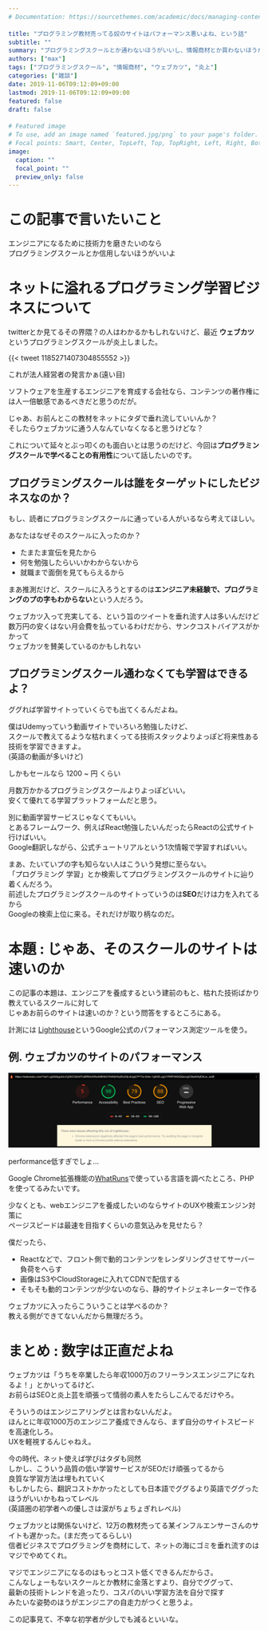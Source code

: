 ```yaml
---
# Documentation: https://sourcethemes.com/academic/docs/managing-content/

title: "プログラミング教材売ってる奴のサイトはパフォーマンス悪いよね、という話"
subtitle: ""
summary: "プログラミングスクールとか通わないほうがいいし、情報商材とか買わないほうがいいよ"
authors: ["max"]
tags: ["プログラミングスクール", "情報商材", "ウェブカツ", "炎上"]
categories: ["雑談"]
date: 2019-11-06T09:12:09+09:00
lastmod: 2019-11-06T09:12:09+09:00
featured: false
draft: false

# Featured image
# To use, add an image named `featured.jpg/png` to your page's folder.
# Focal points: Smart, Center, TopLeft, Top, TopRight, Left, Right, BottomLeft, Bottom, BottomRight.
image:
  caption: ""
  focal_point: ""
  preview_only: false
---
```



# この記事で言いたいこと

エンジニアになるために技術力を磨きたいのなら  
プログラミングスクールとか信用しないほうがいいよ



# ネットに溢れるプログラミング学習ビジネスについて

twitterとか見てるその界隈？の人はわかるかもしれないけど、最近 **ウェブカツ** というプログラミングスクールが炎上しました。

{{< tweet 1185271407304855552 >}}


これが法人経営者の発言かぁ(遠い目)

ソフトウェアを生産するエンジニアを育成する会社なら、コンテンツの著作権には人一倍敏感であるべきだと思うのだが。

じゃあ、お前んとこの教材をネットにタダで垂れ流していいんか？  
そしたらウェブカツに通う人なんていなくなると思うけどな？

これについて延々とぶっ叩くのも面白いとは思うのだけど、今回は**プログラミングスクールで学べることの有用性**について話したいのです。

## プログラミングスクールは誰をターゲットにしたビジネスなのか？

もし、読者にプログラミングスクールに通っている人がいるなら考えてほしい。

あなたはなぜそのスクールに入ったのか？

- たまたま宣伝を見たから
- 何を勉強したらいいかわからないから
- 就職まで面倒を見てもらえるから

まあ推測だけど、スクールに入ろうとするのは**エンジニア未経験で、プログラミングのプの字もわからない**という人だろう。

ウェブカツ入って充実してる、という旨のツイートを垂れ流す人は多いんだけど  
数万円の安くはない月会費を払っているわけだから、サンクコストバイアスがかかって  
ウェブカツを賛美しているのかもしれない

## プログラミングスクール通わなくても学習はできるよ？

ググれば学習サイトっていくらでも出てくるんだよね。

僕はUdemyっていう動画サイトでいろいろ勉強したけど、  
スクールで教えてるような枯れまくってる技術スタックよりよっぽど将来性ある技術を学習できますよ。  
(英語の動画が多いけど)

しかもセールなら 1200 ~ 円 くらい

月数万かかるプログラミングスクールよりよっぽどいい。  
安くて優れてる学習プラットフォームだと思う。

別に動画学習サービスじゃなくてもいい。  
とあるフレームワーク、例えばReact勉強したいんだったらReactの公式サイト行けばいい。  
Google翻訳しながら、公式チュートリアルという1次情報で学習すればいい。


まあ、たいていプの字も知らない人はこういう発想に至らない。  
「プログラミング 学習」とか検索してプログラミングスクールのサイトに辿り着くんだろう。  
前述したプログラミングスクールのサイトっていうのは**SEO**だけは力を入れてるから  
Googleの検索上位に来る。それだけが取り柄なのだ。

# 本題 : じゃあ、そのスクールのサイトは速いのか

この記事の本題は、エンジニアを養成するという建前のもと、枯れた技術ばかり教えているスクールに対して  
じゃあお前らのサイトは速いのか？という問答をするところにある。

計測には [Lighthouse](https://chrome.google.com/webstore/detail/lighthouse/blipmdconlkpinefehnmjammfjpmpbjk?hl=ja)というGoogle公式のパフォーマンス測定ツールを使う。

## 例. ウェブカツのサイトのパフォーマンス

<img src="スクリーンショット 2019-11-06 10.00.43.png">


performance低すぎでしょ...

Google Chrome拡張機能の[WhatRuns](https://chrome.google.com/webstore/detail/whatruns/cmkdbmfndkfgebldhnkbfhlneefdaaip)で使っている言語を調べたところ、PHPを使ってるみたいです。  

少なくとも、webエンジニアを養成したいのならサイトのUXや検索エンジン対策に  
ページスピードは最速を目指すくらいの意気込みを見せたら？

僕だったら、


- Reactなどで、フロント側で動的コンテンツをレンダリングさせてサーバー負荷をへらす
- 画像はS3やCloudStorageに入れてCDNで配信する
- そもそも動的コンテンツが少ないのなら、静的サイトジェネレーターで作る

ウェブカツに入ったらこういうことは学べるのか？  
教える側ができてないんだから無理だろう。

# まとめ : 数字は正直だよね

ウェブカツは「うちを卒業したら年収1000万のフリーランスエンジニアになれるよ！」とかいってるけど、  
お前らはSEOと炎上芸を頑張って情弱の素人をたらしこんでるだけやろ。

そういうのはエンジニアリングとは言わないんだよ。  
ほんとに年収1000万のエンジニア養成できんなら、まず自分のサイトスピードを高速化しろ。  
UXを軽視するんじゃねえ。

今の時代、ネット使えば学びはタダも同然  
しかし、こういう品質の低い学習サービスがSEOだけ頑張ってるから  
良質な学習方法は埋もれていく  
もしかしたら、翻訳コストかかったとしても日本語でググるより英語でググったほうがいいかもねってレベル  
(英語圏の初学者への優しさは涙がちょちょぎれレベル)

ウェブカツとは関係ないけど、12万の教材売ってる某インフルエンサーさんのサイトも遅かった。(まだ売ってるらしい)  
信者ビジネスでプログラミングを商材にして、ネットの海にゴミを垂れ流すのはマジでやめてくれ。  

マジでエンジニアになるのはもっとコスト低くできるんだからさ。  
こんなしょーもないスクールとか教材に金落とすより、自分でググって、  
最新の技術トレンドを追ったり、コスパのいい学習方法を自分で探す  
みたいな姿勢のほうがエンジニアの自走力がつくと思うよ。  



この記事見て、不幸な初学者が少しでも減るといいな。